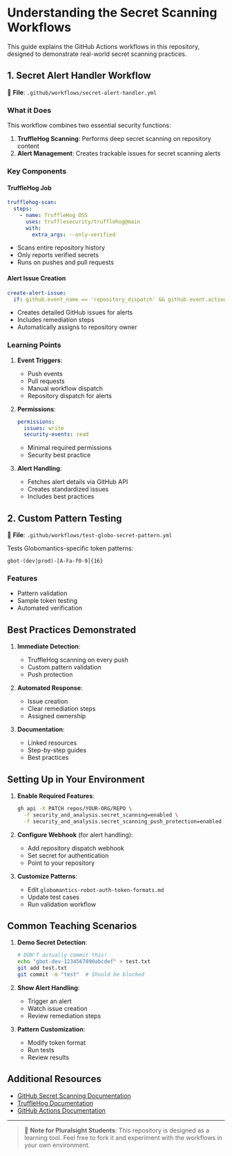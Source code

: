 # Understanding the Secret Scanning Workflows

This guide explains the GitHub Actions workflows in this repository, designed to demonstrate real-world secret scanning practices.

## 1. Secret Alert Handler Workflow

📄 **File**: `.github/workflows/secret-alert-handler.yml`

### What it Does

This workflow combines two essential security functions:
1. **TruffleHog Scanning**: Performs deep secret scanning on repository content
2. **Alert Management**: Creates trackable issues for secret scanning alerts

### Key Components

#### TruffleHog Job
```yaml
trufflehog-scan:
  steps:
    - name: TruffleHog OSS
      uses: trufflesecurity/trufflehog@main
      with:
        extra_args: --only-verified
```
- Scans entire repository history
- Only reports verified secrets
- Runs on pushes and pull requests

#### Alert Issue Creation
```yaml
create-alert-issue:
  if: github.event_name == 'repository_dispatch' && github.event.action == 'secret_scanning_alert'
```
- Creates detailed GitHub issues for alerts
- Includes remediation steps
- Automatically assigns to repository owner

### Learning Points

1. **Event Triggers**:
   - Push events
   - Pull requests
   - Manual workflow dispatch
   - Repository dispatch for alerts

2. **Permissions**:
   ```yaml
   permissions:
     issues: write
     security-events: read
   ```
   - Minimal required permissions
   - Security best practice

3. **Alert Handling**:
   - Fetches alert details via GitHub API
   - Creates standardized issues
   - Includes best practices

## 2. Custom Pattern Testing

📄 **File**: `.github/workflows/test-globo-secret-pattern.yml`

Tests Globomantics-specific token patterns:
```regex
gbot-(dev|prod)-[A-Fa-f0-9]{16}
```

### Features
- Pattern validation
- Sample token testing
- Automated verification

## Best Practices Demonstrated

1. **Immediate Detection**:
   - TruffleHog scanning on every push
   - Custom pattern validation
   - Push protection

2. **Automated Response**:
   - Issue creation
   - Clear remediation steps
   - Assigned ownership

3. **Documentation**:
   - Linked resources
   - Step-by-step guides
   - Best practices

## Setting Up in Your Environment

1. **Enable Required Features**:
   ```bash
   gh api -X PATCH repos/YOUR-ORG/REPO \
     -f security_and_analysis.secret_scanning=enabled \
     -f security_and_analysis.secret_scanning_push_protection=enabled
   ```

2. **Configure Webhook** (for alert handling):
   - Add repository dispatch webhook
   - Set secret for authentication
   - Point to your repository

3. **Customize Patterns**:
   - Edit `globomantics-robot-auth-token-formats.md`
   - Update test cases
   - Run validation workflow

## Common Teaching Scenarios

1. **Demo Secret Detection**:
   ```bash
   # DON'T actually commit this!
   echo "gbot-dev-1234567890abcdef" > test.txt
   git add test.txt
   git commit -m "test"  # Should be blocked
   ```

2. **Show Alert Handling**:
   - Trigger an alert
   - Watch issue creation
   - Review remediation steps

3. **Pattern Customization**:
   - Modify token format
   - Run tests
   - Review results

## Additional Resources

- [GitHub Secret Scanning Documentation](https://docs.github.com/code-security/secret-scanning)
- [TruffleHog Documentation](https://github.com/trufflesecurity/trufflehog)
- [GitHub Actions Documentation](https://docs.github.com/actions)

---

> 📝 **Note for Pluralsight Students**: This repository is designed as a learning tool. Feel free to fork it and experiment with the workflows in your own environment. 